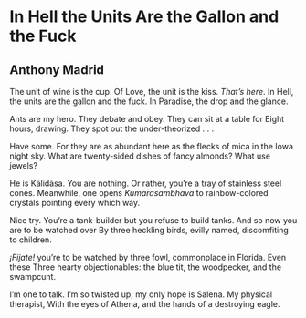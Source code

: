 # In Hell the Units Are the Gallon and the Fuck
## Anthony Madrid
The unit of wine is the cup. Of Love, the unit is the kiss. _That’s here_.
In Hell, the units are the gallon and the fuck. In Paradise, the drop and the
glance.

Ants are my hero. They debate and obey. They can sit at a table for
Eight hours, drawing. They spot out the under-theorized . . .

Have some. For they are as abundant here as the flecks of mica in the Iowa
night sky.
What are twenty-sided dishes of fancy almonds? What use jewels?

He is Kālidāsa. You are nothing. Or rather, you’re a tray of stainless steel
cones.
Meanwhile, one opens _Kumārasambhava_ to rainbow-colored crystals pointing
every which way.

Nice try. You’re a tank-builder but you refuse to build tanks. And so now you
are to be watched over
By three heckling birds, evilly named, discomfiting to children.

 _¡Fijate!_ you’re to be watched by three fowl, commonplace in Florida. Even
these
Three hearty objectionables: the blue tit, the woodpecker, and the swampcunt.

I’m one to talk. I’m so twisted up, my only hope is Salena. My physical
therapist,
With the eyes of Athena, and the hands of a destroying eagle.